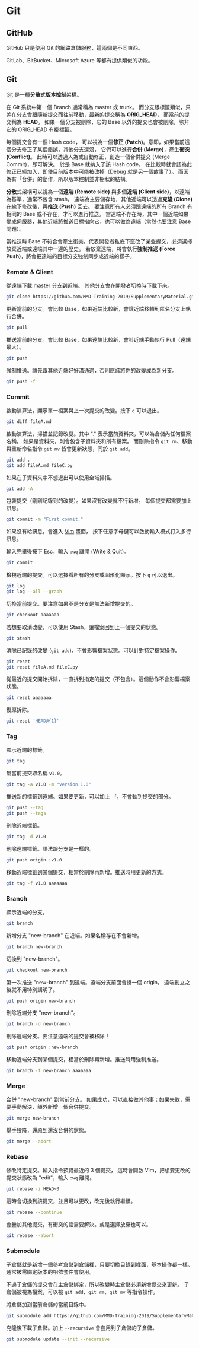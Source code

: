 # Git

## GitHub

GitHub 只是使用 Git 的網路倉儲服務，這兩個是不同東西。

GitLab、BitBucket、Microsoft Azure 等都有提供類似的功能。

## Git

[Git](https://git-scm.com/) 是一種**分散**式**版本控制**架構。

在 Git 系統中第一個 Branch 通常稱為 master 或 trunk。
而分支跟標籤類似，只差在分支會跟隨新提交而往前移動，最新的提交稱為 **ORIG_HEAD**，
而當前的提交稱為 **HEAD**。
如果一個分支被刪除，它的 Base 以外的提交也會被刪除，除非它的 ORIG_HEAD 有掛標籤。

每個提交會有一個 Hash code，
可以視為一個**修正 (Patch)**。意即，如果當前這個分支修正了某個錯誤，其他分支還沒，
它們可以進行**合併 (Merge)**，產生**衝突 (Conflict)**。
此時可以透過人為或自動修正，創造一個合併提交 (Merge Commit)，即可解決。
於是 Base 就納入了該 Hash code，
在比較時就會認為此修正已經加入，即使目前版本中可能被改掉（Debug 就是另一個故事了）。
而因為有「合併」的動作，所以版本控制並非樹狀的結構。

**分散**式架構可以視為一個**遠端 (Remote side)** 與多個**近端 (Client side)**，以遠端為基準，通常不包含 stash。
遠端為主要儲存地，其他近端可以透過**克隆 (Clone)** 在線下修改後，再**推送 (Push)** 回去。
要注意所有人必須跟遠端的所有 Branch 有相同的 Base 或不存在，才可以進行推送。
當遠端不存在時，其中一個近端如果變成伺服器，其他近端將推送目標指向它，也可以做為遠端（當然也要注意 Base 問題）。

當推送時 Base 不符合會產生衝突。代表開發者私底下竄改了某些提交，必須選擇放棄近端或遠端其中一邊的歷史。
若放棄遠端，將會執行**強制推送 (Force Push)**，將會把遠端的目標分支強制同步成近端的樣子。

### Remote & Client

從遠端下載 master 分支到近端。
其他分支會在開發者切換時下載下來。

```bash
git clone https://github.com/MMD-Training-2019/SupplementaryMaterial.git
```

更新當前的分支。會比較 Base，如果近端比較新，會讓近端移轉到匿名分支上執行合併。

```bash
git pull
```

推送當前的分支。會比較 Base，如果遠端比較新，會叫近端手動執行 Pull（遠端最大）。

```bash
git push
```

強制推送。請先跟其他近端好好溝通過，否則應該將你的改變成為新分支。

```bash
git push -f
```

### Commit

啟動演算法，顯示單一檔案與上一次提交的改變。按下 `q` 可以退出。

```bash
git diff fileA.md
```

啟動演算法，掃描並記錄改變。其中 "." 表示當前資料夾，可以為倉儲內任何檔案名稱。
如果是資料夾，則會包含子資料夾和所有檔案。
而刪除指令 `git rm`、移動與重新命名指令 `git mv` 皆會更新狀態，同於 `git add`。

```bash
git add .
git add fileA.md fileC.py
```

如果在子資料夾中不想退出可以使用全域掃描。

```bash
git add -A
```

包裝提交（剛剛記錄到的改變）。如果沒有改變就不行新增。
每個提交都需要加上訊息。

```bash
git commit -m "First commit."
```

如果沒有給訊息，會進入 [Vim](https://www.vim.org/) 畫面，
按下任意字母鍵可以啟動輸入模式打入多行訊息。

輸入完畢後按下 Esc，輸入 `:wq` 離開 (Write & Quit)。

```bash
git commit
```

檢視近端的提交。可以選擇看所有的分支或圖形化顯示。按下 `q` 可以退出。

```bash
git log
git log --all --graph
```

切換當前提交。要注意如果不是分支是無法新增提交的。

```bash
git checkout aaaaaaa
```

若想要取消改變，可以使用 Stash，讓檔案回到上一個提交的狀態。

```bash
git stash
```

清除已記錄的改變 (`git add`)，不會影響檔案狀態。可以針對特定檔案操作。

```bash
git reset
git reset fileA.md fileC.py
```

從最近的提交開始拆除，一直拆到指定的提交（不包含）。這個動作不會影響檔案狀態。

```bash
git reset aaaaaaa
```

復原拆除。

```bash
git reset 'HEAD@{1}'
```

### Tag

顯示近端的標籤。

```bash
git tag
```

幫當前提交取名稱 `v1.0`。

```bash
git tag -a v1.0 -m "version 1.0"
```

推送新的標籤到遠端。如果要更新，可以加上 `-f`，不會動到提交的部分。

```bash
git push --tag
git push --tags
```

刪除近端標籤。

```bash
git tag -d v1.0
```

刪除遠端標籤。語法跟分支是一樣的。

```bash
git push origin :v1.0
```

移動近端標籤到某個提交，相當於刪除再新增。推送時用更新的方式。

```bash
git tag -f v1.0 aaaaaaa
```

### Branch

顯示近端的分支。

```bash
git branch
```

新增分支 "new-branch" 在近端。如果名稱存在不會新增。

```bash
git branch new-branch
```

切換到 "new-branch"。

```bash
git checkout new-branch
```

第一次推送 "new-branch" 到遠端。遠端分支前面會掛一個 origin。
遠端創立之後就不用特別講明了。

```bash
git push origin new-branch
```

刪除近端分支 "new-branch"。

```bash
git branch -d new-branch
```

刪除遠端分支。要注意遠端的提交會被移除！

```bash
git push origin :new-branch
```

移動近端分支到某個提交，相當於刪除再新增。推送時用強制推送。

```bash
git branch -f new-branch aaaaaaa
```

### Merge

合併 "new-branch" 到當前分支。
如果成功，可以直接做其他事；如果失敗，需要手動解決，額外新增一個合併提交。

```bash
git merge new-branch
```

舉手投降，還原到還沒合併的狀態。

```bash
git merge --abort
```

### Rebase

修改特定提交。輸入指令預覽最近的 3 個提交，
這時會開啟 Vim，把想要更改的提交狀態改為 "edit"，輸入 `:wq` 離開。

```bash
git rebase -i HEAD~3
```

這時會切換到該提交，並且可以更改，改完後執行繼續。

```bash
git rebase --continue
```

會疊加其他提交，有衝突的話需要解決。或是選擇放棄也可以。

```bash
git rebase --abort
```

### Submodule

子倉儲就是新增一個參考倉儲到倉儲裡，只要切換目錄到裡面，基本操作都一樣。
通常被需綁定版本的相依套件會使用。

不過子倉儲的提交會在主倉儲綁定，所以改變時主倉儲必須新增提交來更新。
子倉儲被視為檔案，可以被 `git add`、`git rm`、`git mv` 等指令操作。

將倉儲加到當前倉儲的當前目錄中。

```bash
git submodule add https://github.com/MMD-Training-2019/SupplementaryMaterial.git
```

克隆後下載子倉儲。加上 `--recursive` 會套用到子倉儲的子倉儲。

```bash
git submodule update --init --recursive
```
